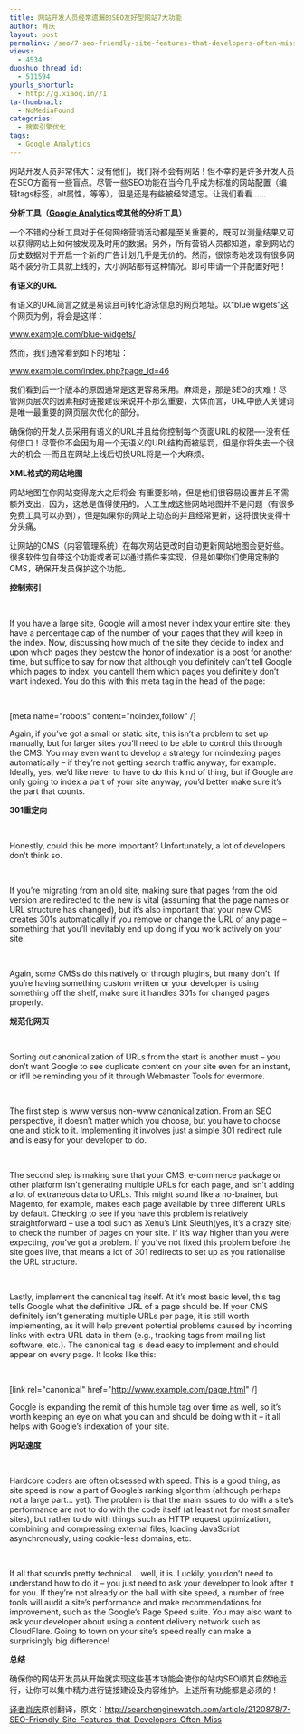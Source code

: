 ```yaml
---
title: 网站开发人员经常遗漏的SEO友好型网站7大功能
author: 肖庆
layout: post
permalink: /seo/7-seo-friendly-site-features-that-developers-often-miss/
views:
  - 4534
duoshuo_thread_id:
  - 511594
yourls_shorturl:
  - http://g.xiaoq.in//1
ta-thumbnail:
  - NoMediaFound
categories:
  - 搜索引擎优化
tags:
  - Google Analytics
---
```

网站开发人员非常伟大：没有他们，我们将不会有网站！但不幸的是许多开发人员在SEO方面有一些盲点。尽管一些SEO功能在当今几乎成为标准的网站配置（编辑tags标签，alt属性，等等），但是还是有些被经常遗忘。让我们看看&#8230;&#8230;

**分析工具（<span class='wp_keywordlink'><a href="http://blog.xiaoq.in/google-analytics/" title="Google Analytics" target="_blank">Google Analytics</a></span>或其他的分析工具）**

一个不错的分析工具对于任何网络营销活动都是至关重要的，既可以测量结果又可以获得网站上如何被发现及时用的数据。另外，所有营销人员都知道，拿到网站的历史数据对于开启一个新的广告计划几乎是无价的。然而，很惊奇地发现有很多网站不装分析工具就上线的，大小网站都有这种情况。即可申请一个并配置好吧！

**有语义的URL**

有语义的URL简言之就是易读且可转化游泳信息的网页地址。以“blue wigets”这个网页为例，将会是这样：

www.example.com/blue-widgets/

然而，我们通常看到如下的地址：

www.example.com/index.php?page_id=46

我们看到后一个版本的原因通常是这更容易采用。麻烦是，那是SEO的灾难！尽管网页层次的因素相对链接建设来说并不那么重要，大体而言，URL中嵌入关键词是唯一最重要的网页层次优化的部分。

确保你的开发人员采用有语义的URL并且给你控制每个页面URL的权限&#8212;-没有任何借口！尽管你不会因为用一个无语义的URL结构而被惩罚，但是你将失去一个很大的机会 &#8212;而且在网站上线后切换URL将是一个大麻烦。

**XML格式的网站地图**

网站地图在你网站变得庞大之后将会 有重要影响，但是他们很容易设置并且不需额外支出，因为，这总是值得使用的。人工生成这些网站地图并不是问题（有很多免费工具可以办到），但是如果你的网站上动态的并且经常更新，这将很快变得十分头痛。

让网站的CMS（内容管理系统）在每次网站更改时自动更新网站地图会更好些。很多软件包自带这个功能或者可以通过插件来实现，但是如果你们使用定制的CMS，确保开发员保护这个功能。

**控制索引**

&nbsp;

If you have a large site, Google will almost never index your entire site: they have a percentage cap of the number of your pages that they will keep in the index. Now, discussing how much of the site they decide to index and upon which pages they bestow the honor of indexation is a post for another time, but suffice to say for now that although you definitely can&#8217;t tell Google which pages to index, you cantell them which pages you definitely don&#8217;t want indexed. You do this with this meta tag in the head of the page:

&nbsp;

[meta name="robots" content="noindex,follow" /]

Again, if you&#8217;ve got a small or static site, this isn&#8217;t a problem to set up manually, but for larger sites you&#8217;ll need to be able to control this through the CMS. You may even want to develop a strategy for noindexing pages automatically – if they&#8217;re not getting search traffic anyway, for example. Ideally, yes, we&#8217;d like never to have to do this kind of thing, but if Google are only going to index a part of your site anyway, you&#8217;d better make sure it&#8217;s the part that counts.

**301重定向**

&nbsp;

Honestly, could this be more important? Unfortunately, a lot of developers don&#8217;t think so.

&nbsp;

If you&#8217;re migrating from an old site, making sure that pages from the old version are redirected to the new is vital (assuming that the page names or URL structure has changed), but it&#8217;s also important that your new CMS creates 301s automatically if you remove or change the URL of any page – something that you&#8217;ll inevitably end up doing if you work actively on your site.

&nbsp;

Again, some CMSs do this natively or through plugins, but many don&#8217;t. If you&#8217;re having something custom written or your developer is using something off the shelf, make sure it handles 301s for changed pages properly.

**规范化网页**

&nbsp;

Sorting out canonicalization of URLs from the start is another must – you don&#8217;t want Google to see duplicate content on your site even for an instant, or it&#8217;ll be reminding you of it through Webmaster Tools for evermore.

&nbsp;

The first step is www versus non-www canonicalization. From an SEO perspective, it doesn&#8217;t matter which you choose, but you have to choose one and stick to it. Implementing it involves just a simple 301 redirect rule and is easy for your developer to do.

&nbsp;

The second step is making sure that your CMS, e-commerce package or other platform isn&#8217;t generating multiple URLs for each page, and isn&#8217;t adding a lot of extraneous data to URLs. This might sound like a no-brainer, but Magento, for example, makes each page available by three different URLs by default. Checking to see if you have this problem is relatively straightforward – use a tool such as Xenu&#8217;s Link Sleuth(yes, it&#8217;s a crazy site) to check the number of pages on your site. If it&#8217;s way higher than you were expecting, you&#8217;ve got a problem. If you&#8217;ve not fixed this problem before the site goes live, that means a lot of 301 redirects to set up as you rationalise the URL structure.

&nbsp;

Lastly, implement the canonical tag itself. At it&#8217;s most basic level, this tag tells Google what the definitive URL of a page should be. If your CMS definitely isn&#8217;t generating multiple URLs per page, it is still worth implementing, as it will help prevent potential problems caused by incoming links with extra URL data in them (e.g., tracking tags from mailing list software, etc.). The canonical tag is dead easy to implement and should appear on every page. It looks like this:

&nbsp;

[link rel="canonical" href="http://www.example.com/page.html" /]

Google is expanding the remit of this humble tag over time as well, so it&#8217;s worth keeping an eye on what you can and should be doing with it – it all helps with Google&#8217;s indexation of your site.

**网站速度**

&nbsp;

Hardcore coders are often obsessed with speed. This is a good thing, as site speed is now a part of Google&#8217;s ranking algorithm (although perhaps not a large part… yet). The problem is that the main issues to do with a site&#8217;s performance are not to do with the code itself (at least not for most smaller sites), but rather to do with things such as HTTP request optimization, combining and compressing external files, loading JavaScript asynchronously, using cookie-less domains, etc.

&nbsp;

If all that sounds pretty technical… well, it is. Luckily, you don&#8217;t need to understand how to do it – you just need to ask your developer to look after it for you. If they&#8217;re not already on the ball with site speed, a number of free tools will audit a site&#8217;s performance and make recommendations for improvement, such as the Google&#8217;s Page Speed suite. You may also want to ask your developer about using a content delivery network such as CloudFlare. Going to town on your site&#8217;s speed really can make a surprisingly big difference!

**总结**

确保你的网站开发员从开始就实现这些基本功能会使你的站内SEO顺其自然地运行，让你可以集中精力进行链接建设及内容维护。上述所有功能都是必须的！

<span class='wp_keywordlink'><a href="http://www.yeezhe.com/" title="译者" target="_blank">译者</a></span><span class='wp_keywordlink'><a href="http://blog.xiaoq.in/" title="肖庆" target="_blank">肖庆</a></span>原创翻译，原文：<a href="http://searchenginewatch.com/article/2120878/7-SEO-Friendly-Site-Features-that-Developers-Often-Miss" target="_blank">http://searchenginewatch.com/article/2120878/7-SEO-Friendly-Site-Features-that-Developers-Often-Miss</a>